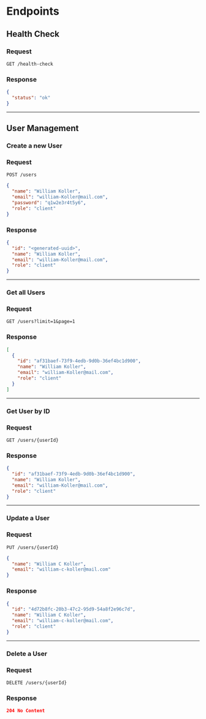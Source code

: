 # Endpoints

## Health Check

### Request

`GET /health-check`

### Response

```json
{
  "status": "ok"
}
```

---

## User Management

### Create a new User

### Request

`POST /users`

```json
{
  "name": "William Koller",
  "email": "william-Koller@mail.com",
  "password": "q1w2e3r4t5y6",
  "role": "client"
}
```

### Response

```json
{
  "id": "<generated-uuid>",
  "name": "William Koller",
  "email": "william-Koller@mail.com",
  "role": "client"
}
```

---

### Get all Users

### Request

`GET /users?limit=1&page=1`

### Response

```json
[
  {
    "id": "af31baef-73f9-4edb-9d0b-36ef4bc1d900",
    "name": "William Koller",
    "email": "william-Koller@mail.com",
    "role": "client"
  }
]
```

---

### Get User by ID

### Request

`GET /users/{userId}`

### Response

```json
{
  "id": "af31baef-73f9-4edb-9d0b-36ef4bc1d900",
  "name": "William Koller",
  "email": "william-Koller@mail.com",
  "role": "client"
}
```

---

### Update a User

### Request

`PUT /users/{userId}`

```json
{
  "name": "William C Koller",
  "email": "william-c-koller@mail.com"
}
```

### Response

```json
{
  "id": "4d72b8fc-20b3-47c2-95d9-54a8f2e96c7d",
  "name": "William C Koller",
  "email": "william-c-koller@mail.com",
  "role": "client"
}
```

---

### Delete a User

### Request

`DELETE /users/{userId}`

### Response

```json
204 No Content
```

